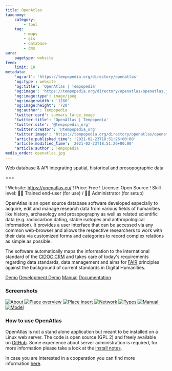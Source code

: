 ```yaml
---
title: OpenAtlas
taxonomy:
    category:
        - tool
    tag:
        - maps
        - gis
        - database
        - cms
aura:
    pagetype: website
feed:
    limit: 10
metadata:
    'og:url': 'https://tempopedia.org/directory/openatlas'
    'og:type': website
    'og:title': 'OpenAtlas | Tempopedia'
    'og:image': 'https://tempopedia.org/directory/openatlas/openatlas.jpg'
    'og:image:type': image/jpeg
    'og:image:width': '1280'
    'og:image:height': '720'
    'og:author': Tempopedia
    'twitter:card': summary_large_image
    'twitter:title': 'OpenAtlas | Tempopedia'
    'twitter:site': '@tempopedia_org'
    'twitter:creator': '@tempopedia_org'
    'twitter:image': 'https://tempopedia.org/directory/openatlas/openatlas.jpg'
    'article:published_time': '2021-02-23T18:51:26+00:00'
    'article:modified_time': '2021-02-23T18:51:26+00:00'
    'article:author': Tempopedia
media_order: openatlas.jpg
---
```


Web database & API integrating spatial, historical and prosopographic data

===

! Website: https://openatlas.eu/
! Price: Free
! License: Open Source
! Skill level: 🏋️‍♀️ Trained end-user (for use) / 👩‍🔧 Administrator (for setup)

OpenAtlas is an open source database software developed especially to acquire, edit and manage research data from various fields of humanities like history, archaeology and prosopography as well as related scientific data (e.g. radiocarbon dating, stable isotopes and anthropological information). It provides a user interface that can be accessed via any common web-browser and allows the respective researchers to work with their data via customized forms and categories to record complex relations as simple as possible.

The software automatically maps the information to the international standard of the [CIDOC CRM](http://www.cidoc-crm.org/) and takes care of today's requirements regarding data standards, data management and aims for [FAIR](https://www.force11.org/fairprinciples) principles against the background of current standards in Digital Humanities.

[Demo](https://demo.openatlas.eu/)
[Development Demo](https://demo-dev.openatlas.eu/)
[Manual](https://demo.openatlas.eu/static/manual)
[Documentation](https://redmine.openatlas.eu/projects/uni/wiki)

### Screenshots

[![About](https://openatlas.eu/static/images/screenshot/1_small.png) ](https://openatlas.eu/static/images/screenshot/1_big.png "About")[![Place overview](https://openatlas.eu/static/images/screenshot/2_small.png) ](https://openatlas.eu/static/images/screenshot/2_big.png "Place overview")[![Place insert](https://openatlas.eu/static/images/screenshot/3_small.png) ](https://openatlas.eu/static/images/screenshot/3_big.png "Place insert")[![Network](https://openatlas.eu/static/images/screenshot/4_small.png) ](https://openatlas.eu/static/images/screenshot/4_big.png "Network")[![Types](https://openatlas.eu/static/images/screenshot/5_small.png) ](https://openatlas.eu/static/images/screenshot/5_big.png "Types")[![Manual](https://openatlas.eu/static/images/screenshot/7_small.png) ](https://openatlas.eu/static/images/screenshot/7_big.png "Model")[![Model](https://openatlas.eu/static/images/screenshot/6_small.png)](https://openatlas.eu/static/images/screenshot/6_big.png "Model")

### How to use OpenAtlas

OpenAtlas is not a stand alone application but meant to be installed on a Linux web server. The code is open source (GPL 2) and freely available on [GitHub](https://github.com/craws/OpenAtlas). Some experience about server administration is required, for more information please take a look at the [install notes](https://github.com/craws/OpenAtlas/blob/master/install.md).

In case you are interested in a cooperation you can find more information [here](https://openatlas.eu/cooperation).
